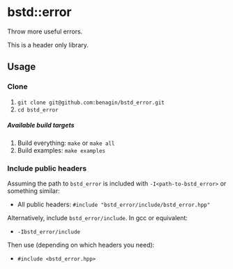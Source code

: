 # bstd::error

Throw more useful errors.

This is a header only library.

## Usage

### Clone

1. ```git clone git@github.com:benagin/bstd_error.git```
2. ```cd bstd_error```

##### Available build targets
1. Build everything: ```make``` or ```make all```
2. Build examples: ```make examples```

### Include public headers

Assuming the path to `bstd_error` is included with ```-I<path-to-bstd_error>``` or something similar:

* All public headers: ```#include "bstd_error/include/bstd_error.hpp"```

Alternatively, include ```bstd_error/include```. In gcc or equivalent:
* ```-Ibstd_error/include```

Then use (depending on which headers you need):
* ```#include <bstd_error.hpp>```
